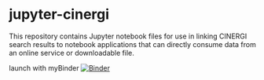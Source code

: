 # jupyter-cinergi

This repository contains Jupyter notebook files for use in linking CINERGI search results to notebook applications that can directly consume data from an online service or downloadable file.

launch with myBinder
[![Binder](https://mybinder.org/badge.svg)](https://mybinder.org/v2/gh/izaslavsky/jupyter-cinergi/master)
